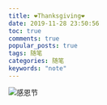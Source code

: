 ```yaml
---
title: ❤Thanksgiving❤
date: 2019-11-28 23:50:56
toc: true
comments: true
popular_posts: true
tags: 随笔
categories: 随笔
keywords: "note"
---
```


![感恩节](https://img.vim-cn.com/5c/2ba4e2431c8f59fa8fdcf10f0348f6ff7f0d5b.png)
